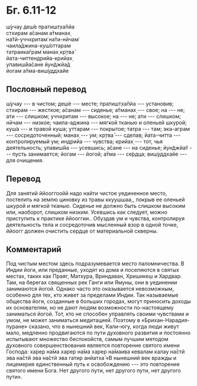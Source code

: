 # Бг. 6.11-12
ш́учау деш́е пратишт̣ха̄пйа<br/>
стхирам а̄санам а̄тманах̣<br/>
на̄тй-уччхритам̇ на̄ти-нӣчам̇<br/>
чаила̄джина-куш́оттарам<br/>
татраика̄грам̇ манах̣ кр̣тва̄<br/>
йата-читтендрийа-крийах̣<br/>
упавиш́йа̄сане йун̃джйа̄д<br/>
йогам а̄тма-виш́уддхайе
## Пословный перевод

ш́учау --- в чистом; деш́е --- месте; пратишт̣ха̄пйа --- установив; стхирам
--- жесткое; а̄санам --- сиденье; а̄тманах̣ --- свое; на --- не; ати ---
слишком; уччхритам --- высокое; на --- не; ати --- слишком; нӣчам ---
низкое; чаила-аджина --- мягкой тканью и оленьей шкурой; куш́а --- и
травой куша; уттарам --- покрытое; татра --- там; эка-аграм ---
сосредоточенный; манах̣ --- ум; кр̣тва̄ --- сделав; йата-читта ---
контролируемый ум; индрийа --- чувства; крийах̣ --- тот, чья
деятельность; упавиш́йа --- усевшись; а̄сане --- на сиденье; йун̃джйа̄т ---
пусть занимается; йогам --- йогой; а̄тма --- се́рдца; виш́уддхайе --- для
очищения.

## Перевод

Для занятий ййооггоойй надо найти чистое уединенное место, постелить на
землю циновку из травы ккуушшаа,, покрыв ее оленьей шкурой и мягкой
тканью. Сиденье не должно быть слишком высоким или, наоборот, слишком
низким. Усевшись как следует, можно приступить к практике ййооггии..
Обуздав ум и чувства, контролируя деятельность тела и сосредоточив
мысленный взор в одной точке, ййоогг должен очистить сердце от
материальной скверны.

## Комментарий

Под чистым местом здесь подразумевается место паломничества. В Индии
йоги, или преданные, уходят из дома и поселяются в святых местах, таких
как Праяг, Матхура, Вриндаван, Хришикеш и Хардвар. Там, на берегах
священных рек Ганги или Ямуны, они в уединении занимаются йогой. Однако
часто это оказывается невозможным, особенно для тех, кто живет за
пределами Индии. Так называемые общества йоги, созданные в больших
городах, могут приносить доходы их основателям, но не дают людям
возможности по-настоящему заниматься йогой. Тот, кто не способен
управлять своими чувствами и умом, не может заниматься медитацией.
Поэтому в «Брихан-Нарадия-пуране» сказано, что в нынешний век, Кали-югу,
когда люди живут мало, медленно продвигаются по пути духовного развития
и постоянно испытывают множество беспокойств, самым лучшим методом
духовного совершенствования является повторение святого имени Господа:
харер на̄ма харер на̄ма харер на̄маива кевалам калау на̄стй эва на̄стй эва
на̄стй эва гатир анйатха̄ «В нынешний век вражды и лицемерия единственный
путь к освобождению --- это повторение святого имени Бога. Нет другого
пути, нет другого пути, нет другого пути».
